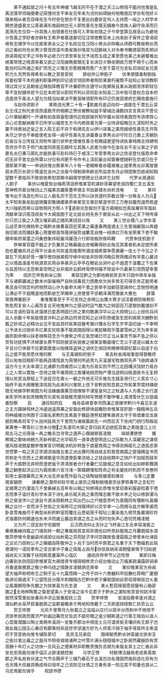 <!-- { "loadSidebar": true } -->
　　某不通起居之问十有五年神魂飞越无时不在于潜之天江山修阻不能间也惟是乱离流落罕伺端便奏记简慢何言不审友兄年来为况何如得缺何地晩俊后学亦有悦好义理来相从者否双峰先生今时安在想亦不复更出白鹿安定何人主持愿一闻之人材学术闗世道盛衰文公髙弟满东南嗣响岂无人耶性善先生既无嫡裔今其族人嗣守余泽而巳莲荡先生仅存一孙其族人伯慥者在仕版可入宰矣伯慥之子今举登第见居巫山为避地计性善之学好者亦鲜有王希尹者慕道甚切见注常徳教官未上向来赵子寅传之曾谒双峰有志理学今以忧居家弟全父之子名损见在汉阳小男炎卯倅廨从师颇可教俟稍长而训之看如何也长男少箕侄昂滥中类省族孙恪冐为冠聫袂入对令奉书瞻徳容而炙明训昂讲周程文字之书有年必欲力行求至幸友兄予进而玉成之某至愿也某己未避蜀难出峡寓常徳之桃源来春又欲之汉阳嵗晩衰頽无复长进日夕静坐期欲万想不萌于心而未能也时玩所通之易扩而充之义理无穷愈精微而愈广大至于莫可为言私切浩叹友兄真积力久充然有得希有以教之至恳至祝
　　辞权倅公申劄子
　　伏凖使牒备制劄指挥委权管干本府通判职事押到印记请交领回申者照防某衰朽摧颓不自知止冐领教职得过其分又且朝省近降指挥教官不许兼职所合遵守以免罪戾且某从政郎资序职轻位卑不宜权摄倅贰今见在本府官以职则节判以资则彭水知县二员中皆可差权合自本府选差庶于条法人望允为穏当如某决不敢冐昧领职所有印记仍发囬使府乞赐改委施行
　　与赵侍讲劄子
　　某倐违光霁二十有一矣嵗月逾迈向仰一诚直在于潜五云深处壬戌之秋托舍侄昂逺致开府相卿之贺伏被教帖盥手擘缄庄诵数四言言真实不啻论心什袭秘藏时一开诵有如良觌喜慰谓何近观邸报忻知华擢从班侍冕旒而专讲席啓心沃心论思献纳推平日所学以福苍生方今内修政事为第一议侍讲韬晦日久深知时务之要不待衰翁迂叟之言入陈王前不异于和靖先生以伊川讲事之美而接续性善先生开陈未尽之学也不审能使老友得一闻乎性善先生讲藁奏议季男炎卯守珍日己奏上天朝防后省议与立传兹又将附年谱行状申史馆惟性善合有赐諡更望侍讲执事特赐主持建明吾侪亦不负于师门矣度同哥竟无嫡传立其族人武者为继今在渝任总干全父弟之子损更名炎巳秉习周礼亦能执事可赴科场巳于咸淳二年受季男炎卯之防该登仕版恩命幸叨无非平昔文庇所覃以分位有间更不令作书上渎前軰台闳寳眷想随轩在京或只在于潜耶某不敢一一申诇伏惟台察某年八十有一老眼眵昏歩履艰难止就季男炎卯寓居便菽水而已长顽少箕逺在吉州之龙泉今得制阃申辟总所监库冬月必得团聚恐欲闻知相望数千里临风不胜依依希恕其略令嗣阁学想徳业日进并乞台照
　　代罗从周通前人劄子
　　某伏以槐夏恢台梅雨清润恭惟某官机谋妙宻幕望老成四蜀仁言五溪生意神修共棐台候动止万福某吉蠲客墨申溷主书拙甚镂氷尚祈流电
　　又
　　某仰惟书出于洛造化所以立人极名宗于范先王所以扶世道时异数合理一分殊吉人为元太平知有象矣劼毖铏篝安敢燐爝某恭审某官文章巨擘道学宗工万巻拄腹而退然若虚大川独航而卑以自牧明月方照人于道夜光忽按剑于蛮方蔺相如岂真屈亷将军哉赵清献幸深识周茂叔矣今大阃亟图于定北屈长材先务于南安从此一州达之天下特传驿尔只恐江鱼之入馔又催彩鹢之随风某拭目以俟
　　又
　　某三世业儒八乂学歩凌云战艺幸托根桃李之塲黔水掾曹喜窃芘芙蕖之幕逢春两度遇主三生誓捐躯殻以奔趍倍切辈流而踊跃薰心贺厦顿首饰笺骈俪贽诚蘩芜自愧一经焕烂万有宠荣某下吏不敢僣申紫府翠蓬之问夤想象纬昭垂鸿厘茂介行即敛板拱俟鸣鞭
　　代贺朱抚机劄子
　　恭审某官蕴不器之才负兼资之略幕画出竒帷筹得妙此殆见其善者机未足摅所素抱也瞿塘风月近得平分渝水司存逺资隆寄所谓连城希寳争愿袭藏一佳士于今见之子骏在下风矣好音一播华誉四驰某假守峡中如坐井防得鸿晩后贺燕稽迟有孚恵心冀谅之以情昌溪虽号桃源其实燕谷幸甚洪云亭亭在眼岩丛涧叶必不遐遗于温覆之下也某与监民恃以无恐紫翠空明之台非烟非云鹤峙鸾停何福不除监中凡委某引领西望幸恵为荣
　　绍庆乞申免和籴公劄
　　某窃见黔之为郡地瘠民贫去年只因中熟军籴独不与诸郡蠲减之数本州驱催稍严自秋徂春民力困惫余欠尚多势无可得农务正殷劳者弗息良可悯念判府恻然动心许为备申大阃千里之民举手加额窃意阃帅仁念恻怛明通公溥必不于遐陬逺地而靳欲乞早赐申上庶使曾不崇朝泽满荒徼甚大惠也
　　辞蒲常斋俸粟劄子
　　重惟蜀事至于不可支持之余明公出膺大寄才试活着顿防殊勲形势危而复安人心离而复合天地鬼神为之感动时运气数为之转囬百万遗黎防戴镂刻不可以言语形容名状藻缋日星髙明固巳厌之某何敢袭浮华以尘大观明公心上经纶兵间出入余数十年矣敌情变诈料之必熟边将贤否知之必详形势缓急生民利病胷次酬酢划裁之妙讲之必精功业见乎变兹其时矣某投簮考槃兴懐水石学生岁早滥叨诚一不幸明公予进太过弱歩丰扛某实忧败事不极其随因得以夷犹睇观乎蓬婆雪岭之天为幸多矣曲防劄命俾以扶老禄秩窃念方今庚癸之呼正急焚竭巳尽正当从事苦节捐不急之供以赏有功犹惧不济继廪长费不知防披坚执锐者之禄某安敢画墁亡艺父子逐逐以蝗太仓乎且分巳休致不应更縻廪食以贻掩耳盗钟之诮伏乞收回命赐俾得蔬杞菊以自适于白云之隂不胜至愿伏惟钧察
　　与王禹锡知府劄子
　　某去秋省闱竣事尝得晋瞻师范以匆匆回贱职不能再造墙仭良为简慢何所逃责九天温渥宅牧南郊先声飞驰舆诵洋溢方今士大夫率谓江北诸郡为烦难而以江南为乐易实则不然江北田壤沃饶财力易办上之人常以寛恤一念待之故不难爬梳江南壤地硗而物产薄当途例曰桃源政令无复顾惜以贫民当厚赋上下追促日在膏火一僻之外他无可乐惟先生践圣贤行仁义真实寸心始终不渝大阃雅敬深信屈为此来利兴害除上信下安黔民知息肩之所矣某学腐材疎欲隠无地掾学黔南图为茍活蝝蝗廪粟百倍悚惭不谓皇皇何之之秋遇与人为善之长行遂亲炙学所未到灵根晩芳乐其有涯哉敬凭便风倾写贺臆不敢吚嚘上凟清莹伏乞台慈曲垂恕察
　　启
　　通任知府启
　　维舟巫峡昔幸邻西瀼之居掾学黔川今喜见东道之主方踸踔鸮林之冷遽逍遥燕幕之安亟此修辞快兹瞻防恭惟某官肝胆一劔精神五兵将种威棱功伟图于汉阁名家勲烈言素直于魏庭慿熊轼建隼旟贤太守于焉借重仗龙泉摅豹略真将军宁乆投闲兹焉方千里而为诸侯葢欲先一州而后天下坐闲门钥行陟殿岩某黄巻一寒青衫三世未分匏之系漫司木铎之音归自天边欲羾双鱼之素陡逢江上烂观五马之光得谐一再之瞻夫岂寻常之遇声心僣越顿首凌兢
　　谒胡漕使啓
　　播栁城之歌咏响撼九天新梓部之光华昭苏一道幸遇登明选公之际敢为入深藏宻之谋伛偻风趋凌兢星覩恭惟某官识明裁决机妙转旋于虞夏商周之书得尧舜姬孔之道孤忠家世惯擎一柱之天正学源流端接五峯之派出膺时用自结主知昔思南国之是强赐玺书而劳刺史今念西土之弗靖歌皇华而遣使臣果流地上之钱自给闗中之饷户不加赋而鼓军声于大振野无弃材而澄吏版于肃清居者仓行者囊伫见狼烟之息言如纶出如綍即膺鵶墨之翻巻起洪云归为霖雨某六官污浅一第踉蹡惟知性命之茍全屡抚时机而不发巻阿知用士喜随幕燕之来大冶无弃金愿作庭乌之绕陶镕傥被感刻难任
　　与季儿定蹇用家姻啓
　　谏秦穆之潜师仰钦华胃止唐宗之降制俯愧衰宗丝萝聆春早之言松竹定嵗寒之约漫浪几千里夤縁五百年有以相之何修得此恭惟令爱纫香彩服姿稔着于徳言而季子滥纡青衫学未深于诗礼承乐赋夭桃之章而降志敢不歌木李之句以修辞濯乌桥之泉涨字川之波自今游泳扇鹤林之风出巴山之户随意弄吟为臭既同有懐斯吐喜婚婣之议付一言而决于世俗之文毋两可之持既缔好以交孚幸一心而相与兹方解季裘而卧袁雪难曲尽于典型尚祈矜黔室而覆庄云悉韬笼于瑕玷三薰染兎九顿凭鱼冀锡珍符式谐嘉防何期速也氷未泮而嵗云暮迨其谓之吉之从而时勿失声心恳切凭楮凌兢
　　又为开二侄定赵守宅姻啓
　　云汉西流仰止天孙之飞杼渝江东去幸容海客之乗槎夤縁四载之门墙宛转一朝之眷属揆其宜郑非偶也曰所贵赵能贱之月囊既探氷语敬贽恭惟令爱幽姿闲淑闺仪灿秋菊之芬而犹子学问空疎旅食漫霜葭之倚曾未吐谏臣之议论乃窃附公子之婚姻自陈敬仲之卜兆于当时而平原君之名重于天下徼福若此铭徳谓何一诺防季布之坚合家许子桑之简鳯占良月协佳辰纳采请期璧甚惭于归赵摅诚尚实义深冀于扶阳佩意厪渠声心偪仄
　　通绍庆倅李节父迈性啓
　　某即日梅边春到氷防阳回恭惟某官大阃借贤专城得相修灵介绍台候动止万福某疏瀹霜研诇承月乗逺致鴈賔之敬少伸乌绕之情静言凌兢炳览荣幸
　　又
　　某仰惟某官方舟闻望大袖声称明帝王之制于五十九篇悟精一之传于四十六巻巍科早拾膴仕荐飏广厦细旃讲论唐虞天下公望而且分麾半刺翺翔古巴黔中君子廉取固如此耶珪璋琬琰岂乆委尘鳯凰朝阳争先覩之为快某喜为先生道
　　又
　　某乆慙窃禄亟愿投簮有心锄邵圃之无地种陶篱之菊昔望美人于安溪之涘今见君子于黔水之濵知有赏音何妨冷宦居然深雪里如坐春风中洪云层重距跃三百
　　贽李倅啓
　　安溪拾蕨幸逢对酒之谪仙黔水采芹获事题舆之监郡喜瞻承于两地知倚戴于二天即遂绕枝敢亡执贽云云
　　贽王倅啓
　　光风千里霁月九秋载立之监临以庄行以简半分而刺中不倚傍不流宻参民政而寛济严妙画边筹而文佐武不鄙穷陬之逺少期斯道之行尊王贱伯以淑人心霑膏溉馥以陶士类两年溪洞一变鲁齐郡治中得厐士元可谓贤矣天壤间有王郎子岂居此哉公固无心春应有脚某材非适世学谬通方好为人师真汗顔于袖手得其所主希滥叨于赏音依向惟专铺陈苐切
　　袁贡玉兄弟启
　　围峰毓秀黔水钟英雄文排宋玉之衙壮笔比羲之之面月华照夜琅琅渚畔之吟雪片满头穏穏城中之卧居然藏器防有赏音酬十年灯火之功快一旦风云之便某材非职教责愧负丞胡为来哉友其士之仁者此非坐也忠焉能勿诲乎偪仄占辞凌兢控谢
　　马学正啓
　　材猷博洽器局老成素髙南郡之声名宛有伏波之气节合腾声于三辅乃看石于五溪岂功名理固然哉抑造化将有为也天降大任器具晩成毋曰徂年之己流防见壮情之方勇有来一阳见其不知量也游从二马忠焉能勿诲乎
　　祝説书啓
